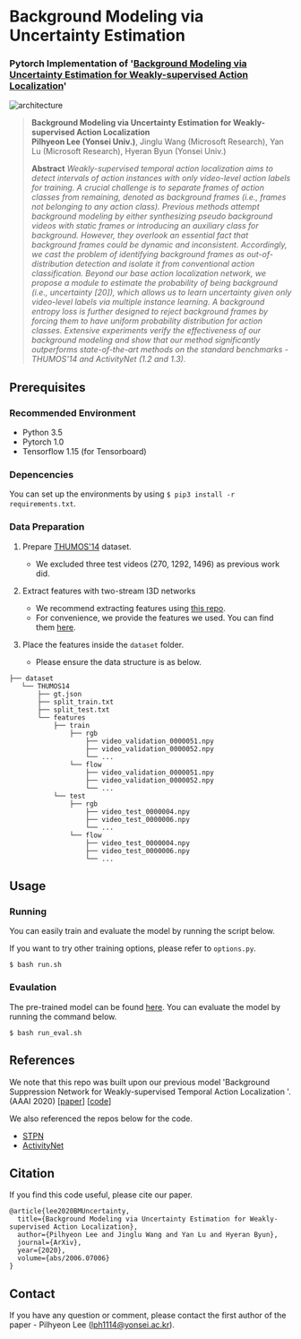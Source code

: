 # Background Modeling via Uncertainty Estimation
### Pytorch Implementation of '[Background Modeling via Uncertainty Estimation for Weakly-supervised Action Localization](https://arxiv.org/abs/2006.07006)'

![architecture](https://user-images.githubusercontent.com/16102333/84629197-e0989180-af24-11ea-8377-dfc590e74fbb.png)

> **Background Modeling via Uncertainty Estimation for Weakly-supervised Action Localization**<br>
> **Pilhyeon Lee (Yonsei Univ.)**, Jinglu Wang (Microsoft Research), Yan Lu (Microsoft Research), Hyeran Byun (Yonsei Univ.)
>
> **Abstract** *Weakly-supervised temporal action localization aims to detect intervals of action instances with only video-level action labels for training. A crucial challenge is to separate frames of action classes from remaining, denoted as background frames (i.e., frames not belonging to any action class). Previous methods attempt background modeling by either synthesizing pseudo background videos with static frames or introducing an auxiliary class for background. However, they overlook an essential fact that background frames could be dynamic and inconsistent. Accordingly, we cast the problem of identifying background frames as out-of-distribution detection and isolate it from conventional action classification. Beyond our base action localization network, we propose a module to estimate the probability of being background (i.e., uncertainty [20]), which allows us to learn uncertainty given only video-level labels via multiple instance learning. A background entropy loss is further designed to reject background frames by forcing them to have uniform probability distribution for action classes. Extensive experiments verify the effectiveness of our background modeling and show that our method significantly outperforms state-of-the-art methods on the standard benchmarks - THUMOS'14 and ActivityNet (1.2 and 1.3).*


## Prerequisites
### Recommended Environment
* Python 3.5
* Pytorch 1.0
* Tensorflow 1.15 (for Tensorboard)

### Depencencies
You can set up the environments by using `$ pip3 install -r requirements.txt`.

### Data Preparation
1. Prepare [THUMOS'14](https://www.crcv.ucf.edu/THUMOS14/) dataset.
    - We excluded three test videos (270, 1292, 1496) as previous work did.

2. Extract features with two-stream I3D networks
    - We recommend extracting features using [this repo](https://github.com/piergiaj/pytorch-i3d).
    - For convenience, we provide the features we used. You can find them [here](https://drive.google.com/open?id=1NsVN2SPYEcS6sDnN4sfv2cAl0B0I8sp3).
    
3. Place the features inside the `dataset` folder.
    - Please ensure the data structure is as below.
   
~~~~
├── dataset
   └── THUMOS14
       ├── gt.json
       ├── split_train.txt
       ├── split_test.txt
       └── features
           ├── train
               ├── rgb
                   ├── video_validation_0000051.npy
                   ├── video_validation_0000052.npy
                   └── ...
               └── flow
                   ├── video_validation_0000051.npy
                   ├── video_validation_0000052.npy
                   └── ...
           └── test
               ├── rgb
                   ├── video_test_0000004.npy
                   ├── video_test_0000006.npy
                   └── ...
               └── flow
                   ├── video_test_0000004.npy
                   ├── video_test_0000006.npy
                   └── ...
~~~~

## Usage

### Running
You can easily train and evaluate the model by running the script below.

If you want to try other training options, please refer to `options.py`.

~~~~
$ bash run.sh
~~~~

### Evaulation
The pre-trained model can be found [here](https://drive.google.com/file/d/1EezVHSoL6cs7Hy3MNOs7ihbVG6ErpUeg/view?usp=sharing).
You can evaluate the model by running the command below.

~~~~
$ bash run_eval.sh
~~~~

## References
We note that this repo was built upon our previous model 'Background Suppression Network for Weakly-supervised Temporal Action Localization '. (AAAI 2020) [[paper](https://arxiv.org/abs/1911.09963)] [[code](https://github.com/Pilhyeon/BaSNet-pytorch)]

We also referenced the repos below for the code.

* [STPN](https://github.com/bellos1203/STPN)
* [ActivityNet](https://github.com/activitynet/ActivityNet)

## Citation
If you find this code useful, please cite our paper.

~~~~
@article{lee2020BMUncertainty,
  title={Background Modeling via Uncertainty Estimation for Weakly-supervised Action Localization},
  author={Pilhyeon Lee and Jinglu Wang and Yan Lu and Hyeran Byun},
  journal={ArXiv},
  year={2020},
  volume={abs/2006.07006}
}
~~~~

## Contact
If you have any question or comment, please contact the first author of the paper - Pilhyeon Lee (lph1114@yonsei.ac.kr).
